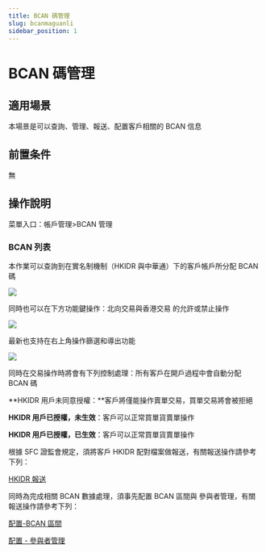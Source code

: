 ```yaml
---
title: BCAN 碼管理
slug: bcanmaguanli
sidebar_position: 1
---
```



# BCAN 碼管理

## 適用場景

本場景是可以查詢、管理、報送、配置客戶相關的 BCAN 信息

## 前置条件

無

## 操作說明

菜單入口：帳戶管理&gt;BCAN 管理

### BCAN 列表

本作業可以查詢到在實名制機制（HKIDR 與中華通）下的客戶帳戶所分配 BCAN 碼

<img src="/assets/ADQtb5Cx0o5NQTxhGdAcpEhjn7S.png"/>

同時也可以在下方功能鍵操作：北向交易與香港交易 的允許或禁止操作

<img src="/assets/MzK8bxfvrozeyjx4CHmcq9YBnBd.png"/>

最新也支持在右上角操作篩選和導出功能

<img src="/assets/Tcc8bepX7o6X5Ox2tJScjpaynkc.png"/>

同時在交易操作時將會有下列控制處理：所有客戶在開戶過程中會自動分配 BCAN 碼

**HKIDR 用戶未同意授權：**客戶將僅能操作賣單交易，買單交易將會被拒絕

**HKIDR 用戶已授權，未生效**：客戶可以正常買單貨賣單操作

**HKIDR 用戶已授權，已生效**：客戶可以正常買單貨賣單操作

根據 SFC 證監會規定，須將客戶 HKIDR 配對檔案做報送，有關報送操作請參考下列：

[HKIDR 報送](/T8IiwGsqdih0XDkLsfFc3hNcnqf) 

同時為完成相關 BCAN 數據處理，須事先配置 BCAN 區間與 參與者管理，有關報送操作請參考下列：

[配置-BCAN 區間](/Intlw1TqbijZw2kFGqXcx2ZrnPg) 

[配置 - 參與者管理](/DUjAw62kGicB7jken4CcBaYpnCd) 

